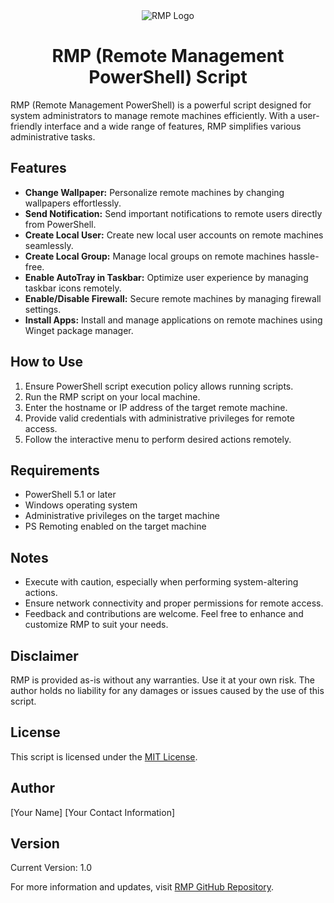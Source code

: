 <div align="center">
  <img src="https://github.com/ikkxeer/RMP_Windows/assets/137718457/5efb0584-a953-42a2-9224-01a93f5241d1" alt="RMP Logo">
</div>

<h1 align="center">RMP (Remote Management PowerShell) Script</h1>
RMP (Remote Management PowerShell) is a powerful script designed for system administrators to manage remote machines efficiently. With a user-friendly interface and a wide range of features, RMP simplifies various administrative tasks.

## Features
- **Change Wallpaper:** Personalize remote machines by changing wallpapers effortlessly.
- **Send Notification:** Send important notifications to remote users directly from PowerShell.
- **Create Local User:** Create new local user accounts on remote machines seamlessly.
- **Create Local Group:** Manage local groups on remote machines hassle-free.
- **Enable AutoTray in Taskbar:** Optimize user experience by managing taskbar icons remotely.
- **Enable/Disable Firewall:** Secure remote machines by managing firewall settings.
- **Install Apps:** Install and manage applications on remote machines using Winget package manager.

## How to Use
1. Ensure PowerShell script execution policy allows running scripts.
2. Run the RMP script on your local machine.
3. Enter the hostname or IP address of the target remote machine.
4. Provide valid credentials with administrative privileges for remote access.
5. Follow the interactive menu to perform desired actions remotely.

## Requirements
- PowerShell 5.1 or later
- Windows operating system
- Administrative privileges on the target machine
- PS Remoting enabled on the target machine

## Notes
- Execute with caution, especially when performing system-altering actions.
- Ensure network connectivity and proper permissions for remote access.
- Feedback and contributions are welcome. Feel free to enhance and customize RMP to suit your needs.

## Disclaimer
RMP is provided as-is without any warranties. Use it at your own risk. The author holds no liability for any damages or issues caused by the use of this script.

## License
This script is licensed under the [MIT License](https://opensource.org/licenses/MIT).

## Author
[Your Name]
[Your Contact Information]

## Version
Current Version: 1.0

For more information and updates, visit [RMP GitHub Repository](https://github.com/yourusername/RMP).
